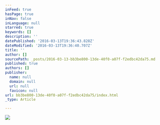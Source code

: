 ```yaml
---
inFeed: true
hasPage: true
inNav: false
inLanguage: null
starred: true
keywords: []
description: ''
datePublished: '2016-03-13T19:36:43.828Z'
dateModified: '2016-03-13T19:36:40.707Z'
title: ''
author: []
sourcePath: _posts/2016-03-13-bb3be800-13de-40f0-a07f-f2edbc42da75.md
published: true
authors: []
publisher:
  name: null
  domain: null
  url: null
  favicon: null
url: bb3be800-13de-40f0-a07f-f2edbc42da75/index.html
_type: Article

---
```

![](https://the-grid-user-content.s3-us-west-2.amazonaws.com/180ad4a6-e2b2-4a27-b4d5-fe5fe119c8c5.jpg)